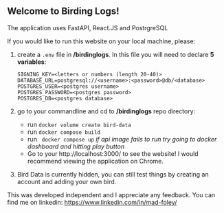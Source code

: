## Welcome to Birding Logs!

The application uses FastAPI, React.JS and PostrgreSQL

If you would like to run this website on your local machine, please:
 1. create a ```.env``` file in **/birdinglogs**. In this file you will need to declare **5 variables**:
    ```
    SIGNING_KEY=<letters or numbers (length 20-40)>
    DATABASE_URL=postgresql://<username>:<password>@db/<database>
    POSTGRES_USER=<postgres username>
    POSTGRES_PASSWORD=<postgres password>
    POSTGRES_DB=<postgres database>
    ```
 2. go to your commandline and cd to **/birdinglogs** repo directory:
    -   run ```docker volume create bird-data```
    -   run ```docker compose build```
    -   run ``` docker compose up``` *if api image fails to run try going to docker dashboard and hitting play button*
    -   Go to your http://localhost:3000/ to see the website! I would recommend viewing the application on Chrome.

 3. Bird Data is currently hidden, you can still test things by creating an account and adding your own bird.


This was developed independent and I appreciate any feedback. You can find me on linkedin:
https://www.linkedin.com/in/mad-foley/
